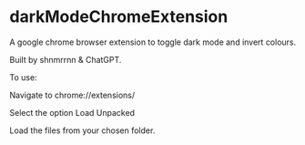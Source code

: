 # darkModeChromeExtension

A google chrome browser extension to toggle dark mode and invert colours.

Built by shnmrrnn & ChatGPT.

To use: 

Navigate to chrome://extensions/

Select the option Load Unpacked

Load the files from your chosen folder.
